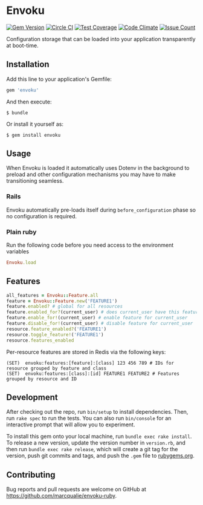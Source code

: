 # Envoku

[![Gem Version](https://badge.fury.io/rb/envoku.svg)](https://badge.fury.io/rb/envoku)
[![Circle CI](https://circleci.com/gh/marcqualie/envoku-ruby/tree/master.svg?style=shield)](https://circleci.com/gh/marcqualie/envoku-ruby/tree/master)
[![Test Coverage](https://codeclimate.com/github/marcqualie/envoku-ruby/badges/coverage.svg)](https://codeclimate.com/github/marcqualie/envoku-ruby/coverage)
[![Code Climate](https://codeclimate.com/github/marcqualie/envoku-ruby/badges/gpa.svg)](https://codeclimate.com/github/marcqualie/envoku-ruby)
[![Issue Count](https://codeclimate.com/github/marcqualie/envoku-ruby/badges/issue_count.svg)](https://codeclimate.com/github/marcqualie/envoku-ruby)

Configuration storage that can be loaded into your application transparently at boot-time.


## Installation

Add this line to your application's Gemfile:

``` ruby
gem 'envoku'
```

And then execute:

    $ bundle

Or install it yourself as:

    $ gem install envoku


## Usage

When Envoku is loaded it automatically uses Dotenv in the background to preload and other configuration mechanisms you may have to make transitioning seamless.

### Rails

Envoku automatically pre-loads itself during `before_configuration` phase so no configuration is required.

### Plain ruby

Run the following code before you need access to the environment variables

``` ruby
Envoku.load
```


## Features

``` ruby
all_features = Envoku::Feature.all
feature = Envoku::Feature.new('FEATURE1')
feature.enabled? # global for all resources
feature.enabled_for?(current_user) # does current_user have this feature enabled
feature.enable_for!(current_user) # enable feature for current_user
feature.disable_for!(current_user) # disable feature for current_user
resource.feature_enabled?('FEATURE1')
resource.toggle_feature!('FEATURE1')
resource.features_enabled
```

Per-resource features are stored in Redis via the following keys:

```
(SET)  envoku:features:[feature]:[class] 123 456 789 # IDs for resource grouped by feature and class
(SET)  envoku:features:[class]:[id] FEATURE1 FEATURE2 # Features grouped by resource and ID
```


## Development

After checking out the repo, run `bin/setup` to install dependencies. Then, run `rake spec` to run the tests. You can also run `bin/console` for an interactive prompt that will allow you to experiment.

To install this gem onto your local machine, run `bundle exec rake install`. To release a new version, update the version number in `version.rb`, and then run `bundle exec rake release`, which will create a git tag for the version, push git commits and tags, and push the `.gem` file to [rubygems.org](https://rubygems.org).


## Contributing

Bug reports and pull requests are welcome on GitHub at https://github.com/marcqualie/envoku-ruby.
